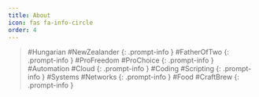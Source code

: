 ```yaml
---
title: About
icon: fas fa-info-circle
order: 4
---
```


> #Hungarian #NewZealander
{: .prompt-info }
> #FatherOfTwo
{: .prompt-info }
> #ProFreedom #ProChoice
{: .prompt-info }
> #Automation #Cloud
{: .prompt-info }
> #Coding #Scripting
{: .prompt-info }
> #Systems #Networks
{: .prompt-info }
> #Food #CraftBrew
{: .prompt-info }
